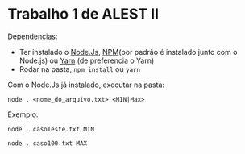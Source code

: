 # Trabalho 1 de ALEST II

Dependencias:
 - Ter instalado o [Node.Js](https://nodejs.org/en/), [NPM](https://www.npmjs.com/)(por padrão é instalado junto com o Node.js) ou [Yarn](https://yarnpkg.com/) (de preferencia o Yarn)
 - Rodar na pasta, `npm install` ou  `yarn`

Com o Node.Js já instalado, executar na pasta:

`node . <nome_do_arquivo.txt> <MIN|Max>`

Exemplo:

`node . casoTeste.txt MIN`

`node . caso100.txt MAX`
